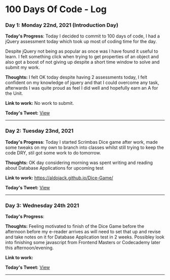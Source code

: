 <!-- Daily Template

### Day x: Date

**Today's Progress**:   

**Thoughts:** 

**Link to work:** 

**Today's Tweet:** [View]()
___

 -->

# 100 Days Of Code - Log

### Day 1: Monday 22nd, 2021 (Introduction Day)

**Today's Progress**: Today I decided to commit to 100 days of code, I had a jQuery assessment today which took up most of coding time for the day.  

Despite jQuery not being as popular as once was I have found it useful to learn.  I felt something click when trying to get properties of an object and also got a boost of not giving up despite a short time window to solve and submit my work.  

**Thoughts:** I felt OK today despite having 2 assessments today, I felt confident on my knowledge of jquery and that I could overcome any task, afterwards I was quite proud as feel I did well and hopefully earn an A for the Unit.  

**Link to work:** No work to submit.  

**Today's Tweet:** [View](https://twitter.com/MrAldoJack/status/1462806247816708108)
___

### Day 2: Tuesday 23nd, 2021 

**Today's Progress**:   Today I started Scrimbas Dice game after work, made some tweaks on my own to branch into classes whilst still trying to keep the code DRY, stil got some work to do tomorrow.  

**Thoughts:** OK day considering morning was spent writing and reading about Database Applications for upcoming test

**Link to work:** https://aldojack.github.io/Dice-Game/

**Today's Tweet:** [View](https://twitter.com/MrAldoJack/status/1463300598498050053)
___

### Day 3: Wednesday 24th 2021

**Today's Progress**:   

**Thoughts:** Feeling motivated to finish of the Dice Game before the afternoon before my e-reader arrives as will need to set that up and revise and take notes on it for Database Application test in 2 weeks.  Possibley look into finishing some javascript from Frontend Masters or Codecademy later this afternoon/evening.  

**Link to work:** 

**Today's Tweet:** [View]()
___

